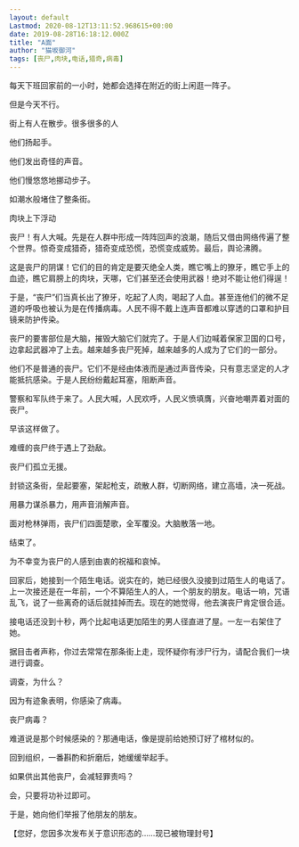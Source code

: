 ```yaml
---
layout: default
Lastmod: 2020-08-12T13:11:52.968615+00:00
date: 2019-08-28T16:18:12.000Z
title: "A面"
author: "猫坂御河"
tags: [丧尸,肉块,电话,猎奇,病毒]
---
```


每天下班回家前的一小时，她都会选择在附近的街上闲逛一阵子。

但是今天不行。

街上有人在散步。很多很多的人

他们扬起手。

他们发出奇怪的声音。

他们慢悠悠地挪动步子。

如潮水般堵住了整条街。

肉块上下浮动

丧尸！有人大喊。先是在人群中形成一阵阵回声的浪潮，随后又借由网络传遍了整个世界。惊奇变成猎奇，猎奇变成恐慌，恐慌变成威势。最后，舆论沸腾。

这是丧尸的阴谋！它们的目的肯定是要灭绝全人类，瞧它嘴上的獠牙，瞧它手上的血迹，瞧它肩膀上的肉块，天哪，它们甚至还会使用武器！绝对不能让他们得逞！

于是，“丧尸”们当真长出了獠牙，吃起了人肉，喝起了人血。甚至连他们的微不足道的呼吸也被认为是在传播病毒。人民不得不戴上连声音都难以穿透的口罩和护目镜来防护传染。

丧尸的要害部位是大脑，摧毁大脑它们就完了。于是人们边喊着保家卫国的口号，边拿起武器冲了上去。越来越多丧尸死掉，越来越多的人成为了它们的一部分。

他们不是普通的丧尸。它们不是经由体液而是通过声音传染，只有意志坚定的人才能抵抗感染。于是人民纷纷戴起耳塞，阻断声音。

警察和军队终于来了。人民大喊，人民欢呼，人民义愤填膺，兴奋地嘲弄着对面的丧尸。

早该这样做了。

难缠的丧尸终于遇上了劲敌。

丧尸们孤立无援。

封锁这条街，垒起要塞，架起枪支，疏散人群，切断网络，建立高墙，决一死战。

用暴力谋杀暴力，用声音消解声音。

面对枪林弹雨，丧尸们四面楚歌，全军覆没。大脑散落一地。

结束了。

为不幸变为丧尸的人感到由衷的祝福和哀悼。

回家后，她接到一个陌生电话。说实在的，她已经很久没接到过陌生人的电话了。上一次接还是在一年前，一个不算陌生人的人，一个朋友的朋友。电话一响，咒语乱飞，说了一些离奇的话后就挂掉而去。现在的她觉得，他去演丧尸肯定很合适。

接电话还没到十秒，两个比起电话更加陌生的男人径直进了屋。一左一右架住了她。

据目击者声称，你过去常常在那条街上走，现怀疑你有涉尸行为，请配合我们一块进行调查。

调查，为什么？

因为有迹象表明，你感染了病毒。

丧尸病毒？

难道说是那个时候感染的？那通电话，像是提前给她预订好了棺材似的。

回到组织，一番斟酌和折磨后，她缓缓举起手。

如果供出其他丧尸，会减轻罪责吗？

会，只要将功补过即可。

于是，她向他们举报了他朋友的朋友。

【您好，您因多次发布关于意识形态的……现已被物理封号】

